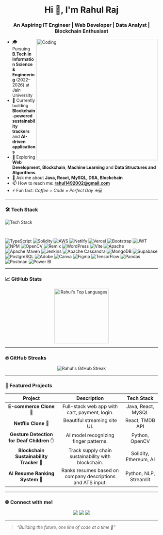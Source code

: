 <!--  Profile README for Rahul Raj -->

<h1 align="center">Hi 👋, I'm Rahul Raj</h1>
<h3 align="center">An Aspiring IT Engineer | Web Developer | Data Analyst | Blockchain Enthusiast</h3>

<img align="right" alt="Coding" width="400" src="https://media.giphy.com/media/qgQUggAC3Pfv687qPC/giphy.gif">

- 🎓 Pursuing **B.Tech in Information Science & Engineering** (2022–2026) at Jain University  
- 🔭 Currently building **Blockchain-powered sustainability trackers** and **AI-driven applications**  
- 🌱 Exploring **Web Development**, **Blockchain**,  **Machine Learning**  and **Data Structures and Algorithms**
- 💬 Ask me about **Java, React, MySQL, DSA, Blockchain**  
- 📫 How to reach me: **rahul1492002@gmail.com**  
- ⚡ Fun fact: *Coffee + Code = Perfect Day ☕💻*

---

### 🛠️ Tech Stack

<p align="left">
  <img src="https://skillicons.dev/icons?i=java,react,nodejs,express,mysql,cpp,html,css,js,python,git,linux" alt="Tech Stack" />
</p>

<!-- Additional Tech not covered above -->

<p align="left">
  <br>

  ![TypeScript](https://img.shields.io/badge/typescript-%23007ACC.svg?style=flat-square&logo=typescript&logoColor=white)
  ![Solidity](https://img.shields.io/badge/Solidity-%23363636.svg?style=flat-square&logo=solidity&logoColor=white)
  ![AWS](https://img.shields.io/badge/AWS-%23FF9900.svg?style=flat-square&logo=amazon-aws&logoColor=white)
  ![Netlify](https://img.shields.io/badge/netlify-%23000000.svg?style=flat-square&logo=netlify&logoColor=#00C7B7)
  ![Vercel](https://img.shields.io/badge/vercel-%23000000.svg?style=flat-square&logo=vercel&logoColor=white)
  ![Bootstrap](https://img.shields.io/badge/bootstrap-%238511FA.svg?style=flat-square&logo=bootstrap&logoColor=white)
  ![JWT](https://img.shields.io/badge/JWT-black?style=flat-square&logo=JSON%20web%20tokens)
  ![NPM](https://img.shields.io/badge/NPM-%23CB3837.svg?style=flat-square&logo=npm&logoColor=white)
  ![OpenCV](https://img.shields.io/badge/opencv-%23white.svg?style=flat-square&logo=opencv&logoColor=white)
  ![Remix](https://img.shields.io/badge/remix-%23000.svg?style=flat-square&logo=remix&logoColor=white)
  ![WordPress](https://img.shields.io/badge/WordPress-%23117AC9.svg?style=flat-square&logo=WordPress&logoColor=white)
  ![Vite](https://img.shields.io/badge/vite-%23646CFF.svg?style=flat-square&logo=vite&logoColor=white)
  ![Apache](https://img.shields.io/badge/apache-%23D42029.svg?style=flat-square&logo=apache&logoColor=white)
  ![Apache Maven](https://img.shields.io/badge/Apache%20Maven-C71A36?style=flat-square&logo=Apache%20Maven&logoColor=white)
  ![Jenkins](https://img.shields.io/badge/jenkins-%232C5263.svg?style=flat-square&logo=jenkins&logoColor=white)
  ![Apache Cassandra](https://img.shields.io/badge/cassandra-%231287B1.svg?style=flat-square&logo=apache-cassandra&logoColor=white)
  ![MongoDB](https://img.shields.io/badge/MongoDB-%234ea94b.svg?style=flat-square&logo=mongodb&logoColor=white)
  ![Supabase](https://img.shields.io/badge/Supabase-3ECF8E?style=flat-square&logo=supabase&logoColor=white)
  ![PostgreSQL](https://img.shields.io/badge/postgres-%23316192.svg?style=flat-square&logo=postgresql&logoColor=white)
  ![Adobe](https://img.shields.io/badge/adobe-%23FF0000.svg?style=flat-square&logo=adobe&logoColor=white)
  ![Canva](https://img.shields.io/badge/Canva-%2300C4CC.svg?style=flat-square&logo=Canva&logoColor=white)
  ![Figma](https://img.shields.io/badge/figma-%23F24E1E.svg?style=flat-square&logo=figma&logoColor=white)
  ![TensorFlow](https://img.shields.io/badge/TensorFlow-%23FF6F00.svg?style=flat-square&logo=TensorFlow&logoColor=white)
  ![Pandas](https://img.shields.io/badge/pandas-%23150458.svg?style=flat-square&logo=pandas&logoColor=white)
  ![Postman](https://img.shields.io/badge/Postman-FF6C37?style=flat-square&logo=postman&logoColor=white)
  ![Power BI](https://img.shields.io/badge/power_bi-F2C811?style=flat-square&logo=powerbi&logoColor=black)

</p>

---

### 📈 GitHub Stats

<p align="center">
  <img src="https://github-readme-stats.vercel.app/api/top-langs/?username=raaj-rahul&layout=compact&theme=radical" alt="Rahul's Top Languages" height="180px"/>
</p>

---

### 🔥 GitHub Streaks

<p align="center">
  <img src="https://streak-stats.demolab.com?user=raaj-rahul&theme=radical&border_radius=10" alt="Rahul's GitHub Streak" />
</p>

---

### 🚀 Featured Projects

| Project | Description | Tech Stack |
|:-------:|:------------:|:----------:|
| **E-commerce Clone** 🛒 | Full-stack web app with cart, payment, login. | Java, React, MySQL |
| **Netflix Clone** 🎥 | Beautiful streaming site UI. | React, TMDB API |
| **Gesture Detection for Deaf Children** ✋ | AI model recognizing finger patterns. | Python, OpenCV |
| **Blockchain Sustainability Tracker** 🔗 | Track supply chain sustainability with blockchain. | Solidity, Ethereum, AI |
| **AI Resume Ranking System** 📄 | Ranks resumes based on company descriptions and ATS input. | Python, NLP, Streamlit |

---

### 🌐 Connect with me!

<p align="center">
  <a href="https://www.linkedin.com/in/rahul-raj14/"><img src="https://img.shields.io/badge/LinkedIn-Connect-blue?style=for-the-badge&logo=linkedin"></a>
  <a href="https://my-web-page-ruby.vercel.app/"><img src="https://img.shields.io/badge/Portfolio-Visit-000000?style=for-the-badge&logo=About.me&logoColor=white"></a>
  <a href="mailto:rahul1492002@gmail.com"><img src="https://img.shields.io/badge/Email-Send-black?style=for-the-badge&logo=gmail&logoColor=red"></a>
</p>

---

> *“Building the future, one line of code at a time 🚀”*

